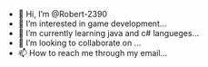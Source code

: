 - 👋 Hi, I’m @Robert-2390
- 👀 I’m interested in game development...
- 🌱 I’m currently learning java and c# langueges...
- 💞️ I’m looking to collaborate on ...
- 📫 How to reach me through my email...

<!---
Robert-2390/Robert-2390 is a ✨ special ✨ repository because its `README.md` (this file) appears on your GitHub profile.
You can click the Preview link to take a look at your changes.
--->
